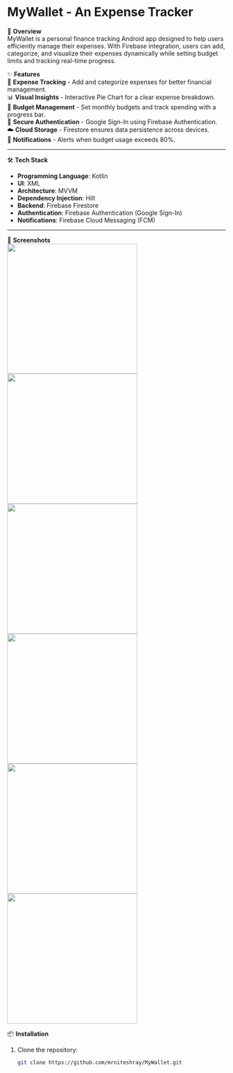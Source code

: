 # MyWallet - An Expense Tracker

🚀 **Overview**  
MyWallet is a personal finance tracking Android app designed to help users efficiently manage their expenses. With Firebase integration, users can add, categorize, and visualize their expenses dynamically while setting budget limits and tracking real-time progress.

✨ **Features**  
📌 **Expense Tracking** - Add and categorize expenses for better financial management.  
📊 **Visual Insights** - Interactive Pie Chart for a clear expense breakdown.  
🎯 **Budget Management** - Set monthly budgets and track spending with a progress bar.  
🔐 **Secure Authentication** - Google Sign-In using Firebase Authentication.  
☁️ **Cloud Storage** - Firestore ensures data persistence across devices.  
📢 **Notifications** - Alerts when budget usage exceeds 80%.

---

🛠️ **Tech Stack**  
- **Programming Language**: Kotlin  
- **UI**: XML  
- **Architecture**: MVVM  
- **Dependency Injection**: Hilt  
- **Backend**: Firebase Firestore  
- **Authentication**: Firebase Authentication (Google Sign-In)  
- **Notifications**: Firebase Cloud Messaging (FCM)

---

📸 **Screenshots**  
<img src="https://i.ibb.co/Cs6C4m8V/Screenshot-2025-03-22-14-56-22-83-d2939b943d415392a70535d4a197bfbd-portrait.png" width="300">
<img src="https://i.ibb.co/gL8qhzm7/Screenshot-2025-03-22-14-56-26-56-d2939b943d415392a70535d4a197bfbd-portrait.png" width="300">
<img src="https://i.ibb.co/hFtYrYsD/Screenshot-2025-03-22-14-56-40-52-d2939b943d415392a70535d4a197bfbd-portrait.png" width="300">
<img src="https://i.ibb.co/4RsLkPNs/Screenshot-2025-03-22-14-56-52-46-d2939b943d415392a70535d4a197bfbd-portrait.png" width="300">
<img src="https://i.ibb.co/TB8tRD01/Screenshot-2025-03-22-14-57-14-89-d2939b943d415392a70535d4a197bfbd-portrait.png" width="300">
<img src="https://i.ibb.co/m55XFQ09/Screenshot-2025-03-22-14-57-19-01-d2939b943d415392a70535d4a197bfbd-portrait.png" width="300">


📦 **Installation**  
1. Clone the repository:  
   ```bash
   git clone https://github.com/mrniteshray/MyWallet.git
